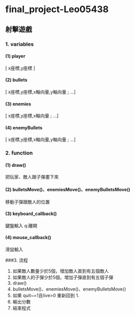 # final_project-Leo05438

## 射擊遊戲

### 1. variables

#### (1) player
[ x座標,y座標 ]

#### (2) bullets
[ x座標,y座標,x軸向量,y軸向量 ; ...]

#### (3) enemies
[ x座標,y座標,x軸向量 ; ...]

#### (4) enemyBullets
[ x座標,y座標,x軸向量,y軸向量 ; ...]

### 2. function

#### (1) draw()
把玩家、敵人跟子彈畫下來

#### (2) bulletsMove()、enemiesMove()、enemyBulletsMove()
移動子彈跟敵人的位置

#### (3) keyboard_callback()
鍵盤輸入
q:離開


#### (4) mouse_callback()
滑鼠輸入

###3. 流程
1. 如果敵人數量少於5個，增加敵人直到有五個敵人
2. 如果敵人的子彈少於5個，增加子彈直到有五個子彈
3. draw()
4. bulletsMove()、enemiesMove()、enemyBulletsMove()
5. 如果 quit~=1且live>0 重新回到 1.
6. 輸出分數 
7. 結束程式
